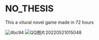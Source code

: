 # NO_THESIS
This a vitural novel game made in 72 hours

![4bc94](https://user-images.githubusercontent.com/55327029/169625493-6b16df68-6e31-438a-a679-9e4bd99dfb9b.png)
![QQ图片20220521015048](https://user-images.githubusercontent.com/55327029/169625494-eea34bad-e47f-4004-a120-2d0b24e2c8cd.png)
